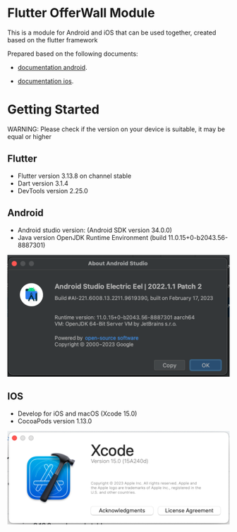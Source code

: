 # Flutter OfferWall Module

This is a module for Android and iOS that can be used together, created based on the flutter framework

Prepared based on the following documents:

- [documentation android](https://docs.flutter.dev/add-to-app/android/project-setup?tab=with-android-studio).

- [documentation ios](https://docs.flutter.dev/add-to-app/ios/project-setup).

# Getting Started

WARNING: Please check if the version on your device is suitable, it may be equal or higher

## Flutter

- Flutter version 3.13.8 on channel stable
- Dart version 3.1.4
- DevTools version 2.25.0

## Android

- Android studio version: (Android SDK version 34.0.0)
- Java version OpenJDK Runtime Environment (build 11.0.15+0-b2043.56-8887301)

![Alt text](./images/version-android-studio.png)


## IOS

- Develop for iOS and macOS (Xcode 15.0)
- CocoaPods version 1.13.0

![Alt text](./images/version-xcode.png)
